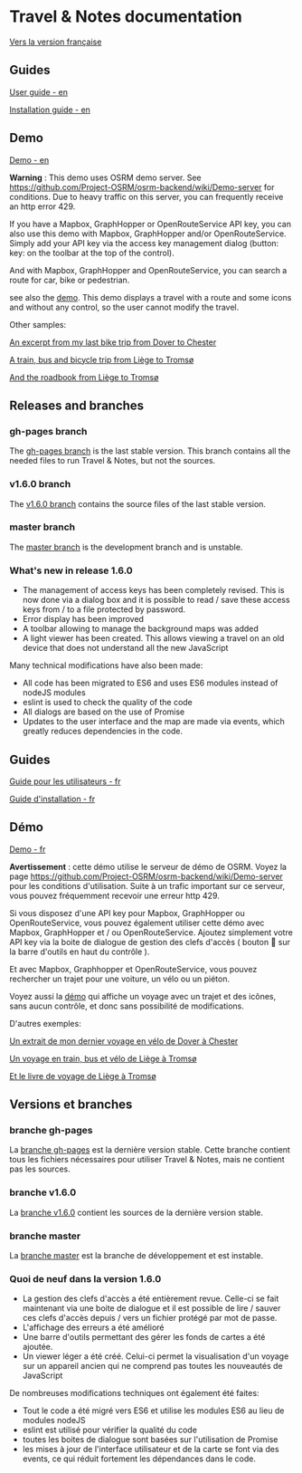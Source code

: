 # Travel & Notes documentation 

<a href="#fr" >Vers la version française</a>

## Guides

[User guide - en ](https://github.com/wwwouaiebe/leaflet.TravelNotes/blob/gh-pages/TravelNotesGuides/en/UserGuideEN.md)

[Installation guide - en ](https://github.com/wwwouaiebe/leaflet.TravelNotes/blob/gh-pages/TravelNotesGuides/en/InstallationGuideEN.md)

## Demo

[Demo - en ](https://wwwouaiebe.github.io/leaflet.TravelNotes/?lng=en)

__Warning__ : This demo uses OSRM demo server. See https://github.com/Project-OSRM/osrm-backend/wiki/Demo-server for conditions. 
Due to heavy traffic on this server, you can frequently receive an http error 429. 

If you have a Mapbox, GraphHopper or OpenRouteService API key, you can also use this demo with Mapbox, GraphHopper and/or OpenRouteService. 
Simply add your API key via the access key management dialog (button: key: on the toolbar at the top of the control).

And with Mapbox, GraphHopper and OpenRouteService, you can search a route for car, bike or pedestrian.

see also the [demo](https://wwwouaiebe.github.io/leaflet.TravelNotes/?fil=aHR0cHM6Ly93d3dvdWFpZWJlLmdpdGh1Yi5pby9zYW1wbGVzL0xpZWdlL1N0YXRpb25Ub1lvdXRoSG9zdGVsLnRydg==).
This demo displays a travel with a route and some icons and without any control, so the user cannot modify the travel.

Other samples:

[An excerpt from my last bike trip from Dover to Chester](https://wwwouaiebe.github.io/leaflet.TravelNotes/viewer/?fil=aHR0cHM6Ly93d3dvdWFpZWJlLmdpdGh1Yi5pby9zYW1wbGVzL1VLMjAxOS9VSzIwMTkudHJ2) 

[A train, bus and bicycle trip from Liège to Tromsø](https://wwwouaiebe.github.io/leaflet.TravelNotes/viewer/?fil=aHR0cHM6Ly93d3dvdWFpZWJlLmdpdGh1Yi5pby9zYW1wbGVzL0xpZWdlLVRyb21zw7gvc3VvbWkyMDE4MDYwOC50cnY=)

[And the roadbook from Liège to Tromsø](https://wwwouaiebe.github.io/samples/Liege-Tromsø/suomi20180608-Roadbook.html)
  
## Releases and branches

### gh-pages branch

The [gh-pages branch](https://github.com/wwwouaiebe/leaflet.TravelNotes/tree/gh-pages) is the last stable version. 
This branch contains all the needed files to run Travel & Notes, but not the sources.
  
### v1.6.0 branch

The [v1.6.0 branch](https://github.com/wwwouaiebe/leaflet.TravelNotes/tree/v1.6.0) contains the source files of the last stable version.

### master branch

The [master branch](https://github.com/wwwouaiebe/leaflet.TravelNotes/tree/master) is the development branch and is unstable. 

### What's new in release 1.6.0

- The management of access keys has been completely revised. This is now done via a dialog box and it is possible to 
read / save these access keys from / to a file protected by password.
- Error display has been improved
- A toolbar allowing to manage the background maps was added
- A light viewer has been created. This allows viewing a travel on an old device that does not understand all the new JavaScript

Many technical modifications have also been made:
- All code has been migrated to ES6 and uses ES6 modules instead of nodeJS modules
- eslint is used to check the quality of the code
- All dialogs are based on the use of Promise
- Updates to the user interface and the map are made via events, which greatly reduces dependencies in the code.

<a id="fr" />

## Guides

[Guide pour les utilisateurs - fr ](https://github.com/wwwouaiebe/leaflet.TravelNotes/blob/gh-pages/TravelNotesGuides/fr/GuideUtilisateurFR.md)

[Guide d'installation - fr ](https://github.com/wwwouaiebe/leaflet.TravelNotes/blob/gh-pages/TravelNotesGuides/fr/GuideInstallationFR.md)

## Démo

[Demo - fr ](https://wwwouaiebe.github.io/leaflet.TravelNotes/?)

__Avertissement__ : cette démo utilise le serveur de démo de OSRM. Voyez la page https://github.com/Project-OSRM/osrm-backend/wiki/Demo-server pour les conditions d'utilisation. 
Suite à un trafic important sur ce serveur, vous pouvez fréquemment recevoir une erreur http 429.

Si vous disposez d'une API key pour Mapbox, GraphHopper ou OpenRouteService, vous pouvez également utiliser cette démo avec Mapbox, GraphHopper et / ou OpenRouteService.
Ajoutez simplement votre API key via la boite de dialogue de gestion des clefs d'accès ( bouton :key: sur la barre d'outils en haut du contrôle ).

Et avec Mapbox, Graphhopper et OpenRouteService, vous pouvez rechercher un trajet pour une voiture, un vélo ou un piéton.

Voyez aussi la [démo](https://wwwouaiebe.github.io/leaflet.TravelNotes/?fil=aHR0cHM6Ly93d3dvdWFpZWJlLmdpdGh1Yi5pby9zYW1wbGVzL0xpZWdlL1N0YXRpb25Ub1lvdXRoSG9zdGVsLnRydg==)
qui affiche un voyage avec un trajet et des icônes, sans aucun contrôle, et donc sans possibilité de modifications.

D'autres exemples:

[Un extrait de mon dernier voyage en vélo de Dover à Chester](https://wwwouaiebe.github.io/leaflet.TravelNotes/viewer/?fil=aHR0cHM6Ly93d3dvdWFpZWJlLmdpdGh1Yi5pby9zYW1wbGVzL1VLMjAxOS9VSzIwMTkudHJ2) 

[Un voyage en train, bus et vélo de Liège à Tromsø](https://wwwouaiebe.github.io/leaflet.TravelNotes/viewer/?fil=aHR0cHM6Ly93d3dvdWFpZWJlLmdpdGh1Yi5pby9zYW1wbGVzL0xpZWdlLVRyb21zw7gvc3VvbWkyMDE4MDYwOC50cnY=)

[Et le livre de voyage de Liège à Tromsø](https://wwwouaiebe.github.io/samples/Liege-Tromsø/suomi20180608-Roadbook.html)

## Versions et branches

### branche gh-pages

La [branche gh-pages](https://github.com/wwwouaiebe/leaflet.TravelNotes/tree/gh-pages) est la dernière version stable.
Cette branche contient tous les fichiers nécessaires pour utiliser Travel & Notes, mais ne contient pas les sources.

### branche v1.6.0

La [branche v1.6.0](https://github.com/wwwouaiebe/leaflet.TravelNotes/tree/v1.6.0) contient les sources de la dernière version stable.

### branche master

La [branche master](https://github.com/wwwouaiebe/leaflet.TravelNotes/tree/master) est la branche de développement et est instable.

### Quoi de neuf dans la version 1.6.0

- La gestion des clefs d'accès a été entièrement revue. Celle-ci se fait maintenant via une boite de dialogue et il est
possible de lire / sauver ces clefs d'accès depuis / vers un fichier protégé par mot de passe.
- L'affichage des erreurs a été amélioré
- Une barre d'outils permettant des gérer les fonds de cartes a été ajoutée.
- Un viewer léger a été créé. Celui-ci permet la visualisation d'un voyage sur un appareil ancien qui ne comprend pas
toutes les nouveautés de JavaScript

De nombreuses modifications techniques ont également été faites:
- Tout le code a été migré vers ES6 et utilise les modules ES6 au lieu de modules nodeJS
- eslint est utilisé pour vérifier la qualité du code
- toutes les boites de dialogue sont basées sur l'utilisation de Promise
- les mises à jour de l'interface utilisateur et de la carte se font via des events, ce qui réduit fortement
les dépendances dans le code.

